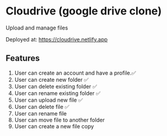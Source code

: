 # Cloudrive (google drive clone)

Upload and manage files

Deployed at: https://cloudrive.netlify.app

## Features

1. User can create an account and have a profile.:white_check_mark:
2. User can create new folder :white_check_mark:
3. User can delete existing folder :white_check_mark:
4. User can rename existing folder :white_check_mark:
5. User can upload new file :white_check_mark:
6. User can delete file :white_check_mark:
7. User can rename file
8. User can move file to another folder
9. User can create a new file copy
